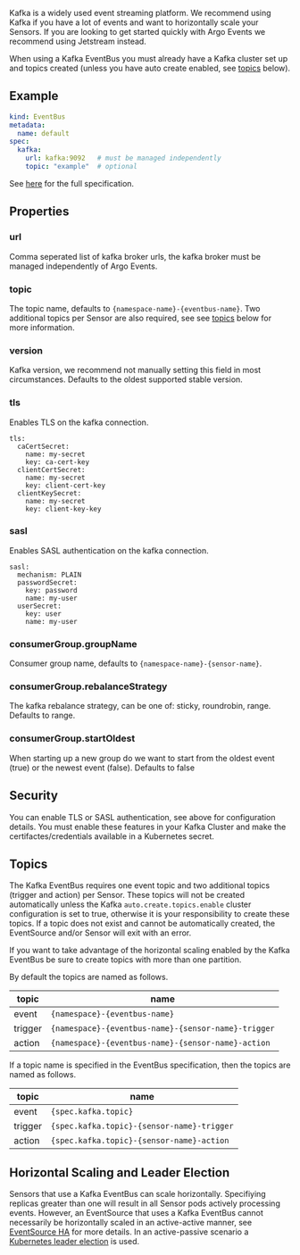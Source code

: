 Kafka is a widely used event streaming platform. We recommend using Kafka if
you have a lot of events and want to horizontally scale your Sensors. If you
are looking to get started quickly with Argo Events we recommend using
Jetstream instead.

When using a Kafka EventBus you must already have a Kafka cluster set up and
topics created (unless you have auto create enabled, see [topics](#topics)
below).

## Example
```yaml
kind: EventBus
metadata:
  name: default
spec:
  kafka:
    url: kafka:9092   # must be managed independently
    topic: "example"  # optional
```

See [here](https://github.com/argoproj/argo-events/blob/master/api/event-bus.md#kafkabus)
for the full specification.

## Properties
### url
Comma seperated list of kafka broker urls, the kafka broker must be managed
independently of Argo Events.

### topic
The topic name, defaults to `{namespace-name}-{eventbus-name}`. Two additional
topics per Sensor are also required, see see [topics](#topics) below for more
information.

### version
Kafka version, we recommend not manually setting this field in most
circumstances. Defaults to the oldest supported stable version.

### tls
Enables TLS on the kafka connection.
```
tls:
  caCertSecret:
    name: my-secret
    key: ca-cert-key
  clientCertSecret:
    name: my-secret
    key: client-cert-key
  clientKeySecret:
    name: my-secret
    key: client-key-key
```

### sasl
Enables SASL authentication on the kafka connection.
```
sasl:
  mechanism: PLAIN
  passwordSecret:
    key: password
    name: my-user
  userSecret:
    key: user
    name: my-user
```

### consumerGroup.groupName
Consumer group name, defaults to `{namespace-name}-{sensor-name}`.

### consumerGroup.rebalanceStrategy
The kafka rebalance strategy, can be one of: sticky, roundrobin, range.
Defaults to range.

### consumerGroup.startOldest
When starting up a new group do we want to start from the oldest event
(true) or the newest event (false). Defaults to false

## Security
You can enable TLS or SASL authentication, see above for configuration
details. You must enable these features in your Kafka Cluster and make
the certifactes/credentials available in a Kubernetes secret.

## Topics
The Kafka EventBus requires one event topic and two additional topics (trigger
and action) per Sensor. These topics will not be created automatically unless
the Kafka `auto.create.topics.enable` cluster configuration is set to true,
otherwise it is your responsibility to create these topics. If a topic does
not exist and cannot be automatically created, the EventSource and/or Sensor
will exit with an error.

If you want to take advantage of the horizontal scaling enabled by the Kafka
EventBus be sure to create topics with more than one partition.

By default the topics are named as follows.

| topic | name |
| ----- | ---- |
| event | `{namespace}-{eventbus-name}` |
| trigger | `{namespace}-{eventbus-name}-{sensor-name}-trigger` |
| action | `{namespace}-{eventbus-name}-{sensor-name}-action` |

If a topic name is specified in the EventBus specification, then the topics are
named as follows.

| topic | name |
| ----- | ---- |
| event | `{spec.kafka.topic}` |
| trigger | `{spec.kafka.topic}-{sensor-name}-trigger` |
| action | `{spec.kafka.topic}-{sensor-name}-action` |

## Horizontal Scaling and Leader Election

Sensors that use a Kafka EventBus can scale horizontally. Specifiying replicas
greater than one will result in all Sensor pods actively processing events.
However, an EventSource that uses a Kafka EventBus cannot necessarily be
horizontally scaled in an active-active manner, see [EventSource HA](../eventsources/ha.md)
for more details. In an active-passive scenario a [Kubernetes leader election](../eventsources/ha.md#kubernetes-leader-election)
is used.
